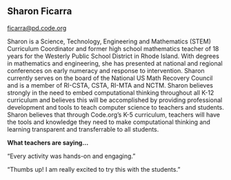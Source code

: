 ## Sharon Ficarra

[ficarra@pd.code.org](mailto:ficarra@pd.code.org)

Sharon is a Science, Technology, Engineering and Mathematics (STEM) Curriculum Coordinator and former high school mathematics teacher of 18 years for the Westerly Public School District in Rhode Island. With degrees in mathematics and engineering, she has presented at national and regional conferences on early numeracy and response to intervention. Sharon currently serves on the board of the National US Math Recovery Council and is a member of RI-CSTA, CSTA, RI-MTA and NCTM. Sharon believes strongly in the need to embed computational thinking throughout all K-12 curriculum and believes this will be accomplished by providing professional development and tools to teach computer science to teachers and students. Sharon believes that through Code.org’s K-5 curriculum, teachers will have the tools and knowledge they need to make computational thinking and learning transparent and transferrable to all students.

**What teachers are saying…**

“Every activity was hands-on and engaging.”

“Thumbs up! I am really excited to try this with the students.”

